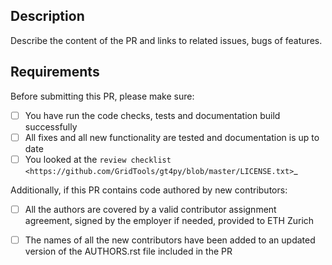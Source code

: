 ## Description

Describe the content of the PR and links to related issues, bugs of features.

## Requirements

Before submitting this PR, please make sure:

- [ ] You have run the code checks, tests and documentation build successfully
- [ ] All fixes and all new functionality are tested and documentation is up to date
- [ ] You looked at the `review checklist <https://github.com/GridTools/gt4py/blob/master/LICENSE.txt>`_

Additionally, if this PR contains code authored by new contributors:

- [ ] All the authors are covered by a valid contributor assignment agreement,
signed by the employer if needed, provided to ETH Zurich
- [ ] The names of all the new contributors have been added to an updated
version of the AUTHORS.rst file included in the PR
 


